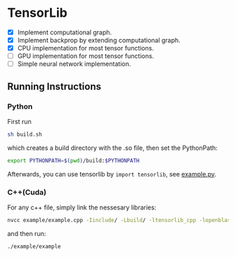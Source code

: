 # TensorLib

- [x] Implement computational graph.
- [x] Implement backprop by extending computational graph.
- [x] CPU implementation for most tensor functions.
- [ ] GPU implementation for most tensor functions.
- [ ] Simple neural network implementation.

## Running Instructions

### Python

First run
```bash
sh build.sh
```
which creates a build directory with the .so file, then set the PythonPath:
```bash
export PYTHONPATH=$(pwd)/build:$PYTHONPATH
```
Afterwards, you can use tensorlib by `import tensorlib`, see [example.py](example/example.py).

### C++(Cuda)

For any c++ file, simply link the nessesary libraries:
```sh
nvcc example/example.cpp -Iinclude/ -Lbuild/ -ltensorlib_cpp -lopenblas -lcudart -lcublas -o example/example
```
and then run:
```sh
./example/example
```